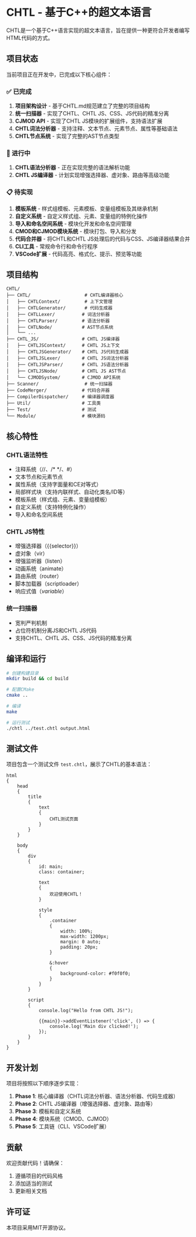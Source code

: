 # CHTL - 基于C++的超文本语言

CHTL是一个基于C++语言实现的超文本语言，旨在提供一种更符合开发者编写HTML代码的方式。

## 项目状态

当前项目正在开发中，已完成以下核心组件：

### ✅ 已完成
1. **项目架构设计** - 基于CHTL.md规范建立了完整的项目结构
2. **统一扫描器** - 实现了CHTL、CHTL JS、CSS、JS代码的精准分离
3. **CJMOD API** - 实现了CHTL JS模块的扩展组件，支持语法扩展
4. **CHTL词法分析器** - 支持注释、文本节点、元素节点、属性等基础语法
5. **CHTL节点系统** - 实现了完整的AST节点类型

### 🚧 进行中
1. **CHTL语法分析器** - 正在实现完整的语法解析功能
2. **CHTL JS编译器** - 计划实现增强选择器、虚对象、路由等高级功能

### 📋 待实现
1. **模板系统** - 样式组模板、元素模板、变量组模板及其继承机制
2. **自定义系统** - 自定义样式组、元素、变量组的特例化操作
3. **导入和命名空间系统** - 模块化开发和命名空间管理
4. **CMOD和CJMOD模块系统** - 模块打包、导入和分发
5. **代码合并器** - 将CHTL和CHTL JS处理后的代码与CSS、JS编译器结果合并
6. **CLI工具** - 常规命令行和命令行程序
7. **VSCode扩展** - 代码高亮、格式化、提示、预览等功能

## 项目结构

```
CHTL/
├── CHTL/                    # CHTL编译器核心
│   ├── CHTLContext/         # 上下文管理
│   ├── CHTLGenerator/       # 代码生成器
│   ├── CHTLLexer/          # 词法分析器
│   ├── CHTLParser/         # 语法分析器
│   ├── CHTLNode/           # AST节点系统
│   └── ...
├── CHTL_JS/                # CHTL JS编译器
│   ├── CHTLJSContext/      # CHTL JS上下文
│   ├── CHTLJSGenerator/    # CHTL JS代码生成器
│   ├── CHTLJSLexer/        # CHTL JS词法分析器
│   ├── CHTLJSParser/       # CHTL JS语法分析器
│   ├── CHTLJSNode/         # CHTL JS AST节点
│   └── CJMODSystem/        # CJMOD API系统
├── Scanner/                 # 统一扫描器
├── CodeMerger/             # 代码合并器
├── CompilerDispatcher/     # 编译器调度器
├── Util/                   # 工具类
├── Test/                   # 测试
└── Module/                 # 模块源码
```

## 核心特性

### CHTL语法特性
- 注释系统（//、/* */、#）
- 文本节点和元素节点
- 属性系统（支持字面量和CE对等式）
- 局部样式块（支持内联样式、自动化类名/ID等）
- 模板系统（样式组、元素、变量组模板）
- 自定义系统（支持特例化操作）
- 导入和命名空间系统

### CHTL JS特性
- 增强选择器（{{selector}}）
- 虚对象（vir）
- 增强监听器（listen）
- 动画系统（animate）
- 路由系统（router）
- 脚本加载器（scriptloader）
- 响应式值（$variable$）

### 统一扫描器
- 宽判严判机制
- 占位符机制分离JS和CHTL JS代码
- 支持CHTL、CHTL JS、CSS、JS代码的精准分离

## 编译和运行

```bash
# 创建构建目录
mkdir build && cd build

# 配置CMake
cmake ..

# 编译
make

# 运行测试
./chtl ../test.chtl output.html
```

## 测试文件

项目包含一个测试文件 `test.chtl`，展示了CHTL的基本语法：

```chtl
html
{
    head
    {
        title
        {
            text
            {
                CHTL测试页面
            }
        }
    }

    body
    {
        div
        {
            id: main;
            class: container;

            text
            {
                欢迎使用CHTL！
            }

            style
            {
                .container
                {
                    width: 100%;
                    max-width: 1200px;
                    margin: 0 auto;
                    padding: 20px;
                }

                &:hover
                {
                    background-color: #f0f0f0;
                }
            }
        }

        script
        {
            console.log("Hello from CHTL JS!");
            
            {{main}}->addEventListener('click', () => {
                console.log('Main div clicked!');
            });
        }
    }
}
```

## 开发计划

项目将按照以下顺序逐步实现：

1. **Phase 1**: 核心编译器（CHTL词法分析器、语法分析器、代码生成器）
2. **Phase 2**: CHTL JS编译器（增强选择器、虚对象、路由等）
3. **Phase 3**: 模板和自定义系统
4. **Phase 4**: 模块系统（CMOD、CJMOD）
5. **Phase 5**: 工具链（CLI、VSCode扩展）

## 贡献

欢迎贡献代码！请确保：
1. 遵循项目的代码风格
2. 添加适当的测试
3. 更新相关文档

## 许可证

本项目采用MIT开源协议。